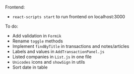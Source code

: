 Frontend:
- `react-scripts start` to run frontend on localhost:3000

To do:
- Add validation in `Formik`
- Rename `toggle` methods
- Implement `findByTitle` in transactions and notes/articles
- Labels and values in `AddTransactionPanel.js`
- Listed companies in `List.js` in one file
- `Unicodes` icons and `showSign` in utils
- Sort date in table

